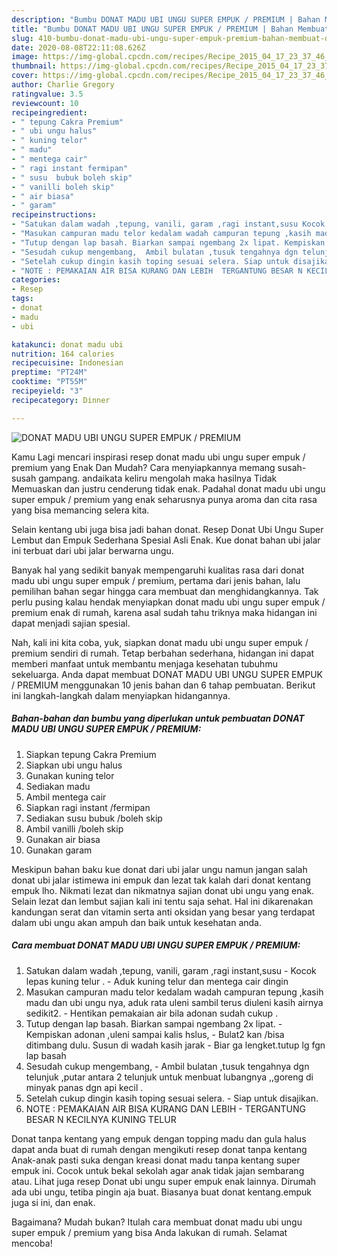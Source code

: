 ```yaml
---
description: "Bumbu DONAT MADU UBI UNGU SUPER EMPUK / PREMIUM | Bahan Membuat DONAT MADU UBI UNGU SUPER EMPUK / PREMIUM Yang Enak dan Simpel"
title: "Bumbu DONAT MADU UBI UNGU SUPER EMPUK / PREMIUM | Bahan Membuat DONAT MADU UBI UNGU SUPER EMPUK / PREMIUM Yang Enak dan Simpel"
slug: 410-bumbu-donat-madu-ubi-ungu-super-empuk-premium-bahan-membuat-donat-madu-ubi-ungu-super-empuk-premium-yang-enak-dan-simpel
date: 2020-08-08T22:11:08.626Z
image: https://img-global.cpcdn.com/recipes/Recipe_2015_04_17_23_37_46_720_259053e9a43ee874024a/751x532cq70/donat-madu-ubi-ungu-super-empuk-premium-foto-resep-utama.jpg
thumbnail: https://img-global.cpcdn.com/recipes/Recipe_2015_04_17_23_37_46_720_259053e9a43ee874024a/751x532cq70/donat-madu-ubi-ungu-super-empuk-premium-foto-resep-utama.jpg
cover: https://img-global.cpcdn.com/recipes/Recipe_2015_04_17_23_37_46_720_259053e9a43ee874024a/751x532cq70/donat-madu-ubi-ungu-super-empuk-premium-foto-resep-utama.jpg
author: Charlie Gregory
ratingvalue: 3.5
reviewcount: 10
recipeingredient:
- " tepung Cakra Premium"
- " ubi ungu halus"
- " kuning telor"
- " madu"
- " mentega cair"
- " ragi instant fermipan"
- " susu  bubuk boleh skip"
- " vanilli boleh skip"
- " air biasa"
- " garam"
recipeinstructions:
- "Satukan dalam wadah ,tepung, vanili, garam ,ragi instant,susu Kocok lepas kuning telur . Aduk kuning telur dan mentega cair dingin"
- "Masukan campuran madu telor kedalam wadah campuran tepung ,kasih madu dan ubi ungu nya, aduk rata uleni sambil terus diuleni kasih airnya sedikit2. Hentikan pemakaian air bila adonan sudah cukup ."
- "Tutup dengan lap basah. Biarkan sampai ngembang 2x lipat. Kempiskan adonan ,uleni sampai kalis hslus, Bulat2 kan /bisa ditimbang dulu. Susun di wadah kasih jarak Biar ga lengket.tutup lg fgn lap basah"
- "Sesudah cukup mengembang,  Ambil bulatan ,tusuk tengahnya dgn telunjuk ,putar antara 2 telunjuk untuk menbuat lubangnya ,,goreng di minyak panas dgn api kecil ."
- "Setelah cukup dingin kasih toping sesuai selera. Siap untuk disajikan."
- "NOTE : PEMAKAIAN AIR BISA KURANG DAN LEBIH  TERGANTUNG BESAR N KECILNYA KUNING TELUR"
categories:
- Resep
tags:
- donat
- madu
- ubi

katakunci: donat madu ubi 
nutrition: 164 calories
recipecuisine: Indonesian
preptime: "PT24M"
cooktime: "PT55M"
recipeyield: "3"
recipecategory: Dinner

---
```



![DONAT MADU UBI UNGU SUPER EMPUK / PREMIUM](https://img-global.cpcdn.com/recipes/Recipe_2015_04_17_23_37_46_720_259053e9a43ee874024a/751x532cq70/donat-madu-ubi-ungu-super-empuk-premium-foto-resep-utama.jpg)

Kamu Lagi mencari inspirasi resep donat madu ubi ungu super empuk / premium yang Enak Dan Mudah? Cara menyiapkannya memang susah-susah gampang. andaikata keliru mengolah maka hasilnya Tidak Memuaskan dan justru cenderung tidak enak. Padahal donat madu ubi ungu super empuk / premium yang enak seharusnya punya aroma dan cita rasa yang bisa memancing selera kita.

Selain kentang ubi juga bisa jadi bahan donat. Resep Donat Ubi Ungu Super Lembut dan Empuk Sederhana Spesial Asli Enak. Kue donat bahan ubi jalar ini terbuat dari ubi jalar berwarna ungu.

Banyak hal yang sedikit banyak mempengaruhi kualitas rasa dari donat madu ubi ungu super empuk / premium, pertama dari jenis bahan, lalu pemilihan bahan segar hingga cara membuat dan menghidangkannya. Tak perlu pusing kalau hendak menyiapkan donat madu ubi ungu super empuk / premium enak di rumah, karena asal sudah tahu triknya maka hidangan ini dapat menjadi sajian spesial.


Nah, kali ini kita coba, yuk, siapkan donat madu ubi ungu super empuk / premium sendiri di rumah. Tetap berbahan sederhana, hidangan ini dapat memberi manfaat untuk membantu menjaga kesehatan tubuhmu sekeluarga. Anda dapat membuat DONAT MADU UBI UNGU SUPER EMPUK / PREMIUM menggunakan 10 jenis bahan dan 6 tahap pembuatan. Berikut ini langkah-langkah dalam menyiapkan hidangannya.

<!--inarticleads1-->

##### Bahan-bahan dan bumbu yang diperlukan untuk pembuatan DONAT MADU UBI UNGU SUPER EMPUK / PREMIUM:

1. Siapkan  tepung Cakra Premium
1. Siapkan  ubi ungu halus
1. Gunakan  kuning telor
1. Sediakan  madu
1. Ambil  mentega cair
1. Siapkan  ragi instant /fermipan
1. Sediakan  susu  bubuk /boleh skip
1. Ambil  vanilli /boleh skip
1. Gunakan  air biasa
1. Gunakan  garam


Meskipun bahan baku kue donat dari ubi jalar ungu namun jangan salah donat ubi jalar istimewa ini empuk dan lezat tak kalah dari donat kentang empuk lho. Nikmati lezat dan nikmatnya sajian donat ubi ungu yang enak. Selain lezat dan lembut sajian kali ini tentu saja sehat. Hal ini dikarenakan kandungan serat dan vitamin serta anti oksidan yang besar yang terdapat dalam ubi ungu akan ampuh dan baik untuk kesehatan anda. 

<!--inarticleads2-->

##### Cara membuat DONAT MADU UBI UNGU SUPER EMPUK / PREMIUM:

1. Satukan dalam wadah ,tepung, vanili, garam ,ragi instant,susu - Kocok lepas kuning telur . - Aduk kuning telur dan mentega cair dingin
1. Masukan campuran madu telor kedalam wadah campuran tepung ,kasih madu dan ubi ungu nya, aduk rata uleni sambil terus diuleni kasih airnya sedikit2. - Hentikan pemakaian air bila adonan sudah cukup .
1. Tutup dengan lap basah. Biarkan sampai ngembang 2x lipat. - Kempiskan adonan ,uleni sampai kalis hslus, - Bulat2 kan /bisa ditimbang dulu. Susun di wadah kasih jarak - Biar ga lengket.tutup lg fgn lap basah
1. Sesudah cukup mengembang,  - Ambil bulatan ,tusuk tengahnya dgn telunjuk ,putar antara 2 telunjuk untuk menbuat lubangnya ,,goreng di minyak panas dgn api kecil .
1. Setelah cukup dingin kasih toping sesuai selera. - Siap untuk disajikan.
1. NOTE : PEMAKAIAN AIR BISA KURANG DAN LEBIH  - TERGANTUNG BESAR N KECILNYA KUNING TELUR


Donat tanpa kentang yang empuk dengan topping madu dan gula halus dapat anda buat di rumah dengan mengikuti resep donat tanpa kentang Anak-anak pasti suka dengan kreasi donat madu tanpa kentang super empuk ini. Cocok untuk bekal sekolah agar anak tidak jajan sembarang atau. Lihat juga resep Donat ubi ungu super empuk enak lainnya. Dirumah ada ubi ungu, tetiba pingin aja buat. Biasanya buat donat kentang.empuk juga si ini, dan enak. 

Bagaimana? Mudah bukan? Itulah cara membuat donat madu ubi ungu super empuk / premium yang bisa Anda lakukan di rumah. Selamat mencoba!
